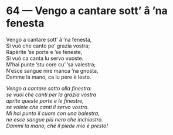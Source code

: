 # 64 — Vengo a cantare sott’ â ’na fenesta

Vengo a cantare sott’ â ’na fenesta,  
Si vuò che canto pe’ grazia vostra;  
Rapèrite ’se porte e ’se feneste,  
Si vuò ca canta lu servo vuoste.  
M’hai punte ’stu core cu’ ’sa valestra;  
N’esce sangue nire manca ’na gnosta,  
Damme la mano, ca lu pere è lesto.

_Vengo a cantare sotto alla finestra:  
se vuoi che canti per la grazia vostra  
aprite queste porte e le finestre,  
se volete che canti il servo vostro.  
Mi hai punto il cuore con una balestra,  
ne esce sangue più nero che inchiostro.  
Dammi la mano, ché il piede mio è presto!_

